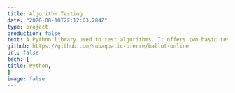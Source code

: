 ```yaml
---
title: Algorithm Testing
date: "2020-08-10T22:12:03.284Z"
type: project
production: false
text: A Python library used to test algorithms. It offers two basic testing methods. The first is testing the algorithm against a known working algorithm while the second is a stress test designed to test the algorithm with as many possible inputs as parameterized.
github: https://github.com/subaquatic-pierre/ballot-online
url: false
tech: [
title: Python,
]
image: false
---
```

